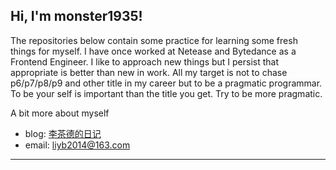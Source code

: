 <h2> Hi, I'm monster1935!</h2>

The repositories below contain some practice for learning some fresh things for myself. I have once worked at Netease and Bytedance as a Frontend Engineer. I like to approach new things but I persist that appropriate is better than new in work. All my target is not to chase p6/p7/p8/p9 and other title in my career but to be a pragmatic programmar. To be your self is important than the title you get. Try to be more pragmatic.

A bit more about myself

- blog:  <a href="https://monster1935.com">李茶德的日记</a>
- email: liyb2014@163.com

---
